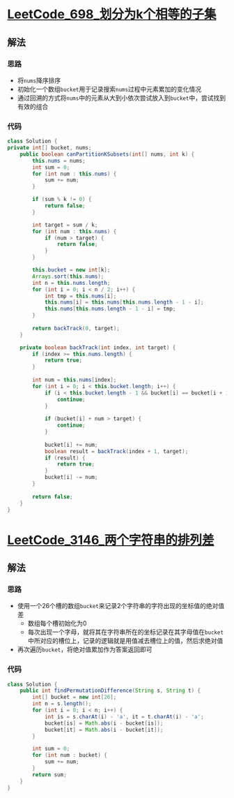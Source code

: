 # [LeetCode_698_划分为k个相等的子集](https://leetcode.cn/problems/partition-to-k-equal-sum-subsets)
## 解法
### 思路
- 将`nums`降序排序
- 初始化一个数组`bucket`用于记录搜索`nums`过程中元素累加的变化情况
- 通过回溯的方式将`nums`中的元素从大到小依次尝试放入到`bucket`中，尝试找到有效的组合
### 代码
```java
class Solution {
private int[] bucket, nums;
    public boolean canPartitionKSubsets(int[] nums, int k) {
        this.nums = nums;
        int sum = 0;
        for (int num : this.nums) {
            sum += num;
        }

        if (sum % k != 0) {
            return false;
        }

        int target = sum / k;
        for (int num : this.nums) {
            if (num > target) {
                return false;
            }
        }

        this.bucket = new int[k];
        Arrays.sort(this.nums);
        int n = this.nums.length;
        for (int i = 0; i < n / 2; i++) {
            int tmp = this.nums[i];
            this.nums[i] = this.nums[this.nums.length - 1 - i];
            this.nums[this.nums.length - 1 - i] = tmp;
        }
        
        return backTrack(0, target);
    }

    private boolean backTrack(int index, int target) {
        if (index >= this.nums.length) {
            return true;
        }
        
        int num = this.nums[index];
        for (int i = 0; i < this.bucket.length; i++) {
            if (i < this.bucket.length - 1 && bucket[i] == bucket[i + 1]) {
                continue;
            }
            
            if (bucket[i] + num > target) {
                continue;
            }
            
            bucket[i] += num;
            boolean result = backTrack(index + 1, target);
            if (result) {
                return true;
            }
            bucket[i] -= num;
        }
        
        return false;
    }
}
```
# [LeetCode_3146_两个字符串的排列差](https://leetcode.cn/problems/permutation-difference-between-two-strings)
## 解法
### 思路
- 使用一个26个槽的数组`bucket`来记录2个字符串的字符出现的坐标值的绝对值差
  - 数组每个槽初始化为0
  - 每次出现一个字母，就将其在字符串所在的坐标记录在其字母值在`bucket`中所对应的槽位上，记录的逻辑就是用值减去槽位上的值，然后求绝对值
- 再次遍历`bucket`，将绝对值累加作为答案返回即可
### 代码
```java
class Solution {
    public int findPermutationDifference(String s, String t) {
        int[] bucket = new int[26];
        int n = s.length();
        for (int i = 0; i < n; i++) {
            int is = s.charAt(i) - 'a', it = t.charAt(i) - 'a';
            bucket[is] = Math.abs(i - bucket[is]);
            bucket[it] = Math.abs(i - bucket[it]);
        }

        int sum = 0;
        for (int num : bucket) {
            sum += num;
        }
        return sum;
    }
}
```
